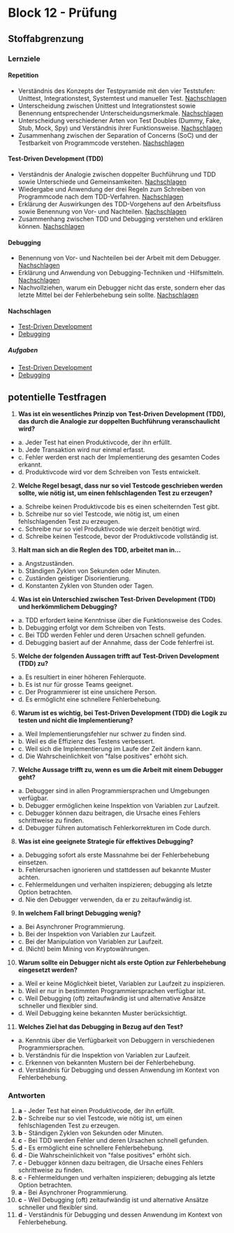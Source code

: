 # Block 12 - Prüfung

## Stoffabgrenzung

### Lernziele

#### Repetition

- Verständnis des Konzepts der Testpyramide mit den vier Teststufen: Unittest, Integrationstest, Systemtest und manueller Test. [Nachschlagen](./B4.md#testpyramide)
- Unterscheidung zwischen Unittest und Integrationstest sowie Benennung entsprechender Unterscheidungsmerkmale. [Nachschlagen](./B4.md#was-ist-der-unterschied-zwischen-einem-unit--und-einem-integrationstest)
- Unterscheidung verschiedener Arten von Test Doubles (Dummy, Fake, Stub, Mock, Spy) und Verständnis ihrer Funktionsweise. [Nachschlagen](./B5.md#arten-von-test-doubles)
- Zusammenhang zwischen der Separation of Concerns (SoC) und der Testbarkeit von Programmcode verstehen. [Nachschlagen](./B6.md#separation-of-concerns)

#### Test-Driven Development (TDD)

- Verständnis der Analogie zwischen doppelter Buchführung und TDD sowie Unterschiede und Gemeinsamkeiten. [Nachschlagen](./B10.md#doppelte-buchführung)
- Wiedergabe und Anwendung der drei Regeln zum Schreiben von Programmcode nach dem TDD-Verfahren. [Nachschlagen](./B10.md#die-drei-regeln)
- Erklärung der Auswirkungen des TDD-Vorgehens auf den Arbeitsfluss sowie Benennung von Vor- und Nachteilen. [Nachschlagen](./B10.md#arbeitsfluss)
- Zusammenhang zwischen TDD und Debugging verstehen und erklären können. [Nachschlagen](./B10.md#tdd-vs-debugging)

#### Debugging

- Benennung von Vor- und Nachteilen bei der Arbeit mit dem Debugger. [Nachschlagen](./B11.md#vorteile-von-debuggern)
- Erklärung und Anwendung von Debugging-Techniken und -Hilfsmitteln. [Nachschlagen](./B11.md#strategien-für-effektives-debugging)
- Nachvollziehen, warum ein Debugger nicht das erste, sondern eher das letzte Mittel bei der Fehlerbehebung sein sollte. [Nachschlagen](./B11.md#debugging-als-letze-wahl)

#### Nachschlagen

- [Test-Driven Development](./B10.md)
- [Debugging](./B11.md)

##### Aufgaben

- [Test-Driven Development](../Tasks/WordsGame/Aufgaben.md)
- [Debugging](../Tasks/Debugging/Aufgaben.md)

## potentielle Testfragen

1. **Was ist ein wesentliches Prinzip von Test-Driven Development (TDD), das durch die Analogie zur doppelten Buchführung veranschaulicht wird?**

- a. Jeder Test hat einen Produktivcode, der ihn erfüllt.
- b. Jede Transaktion wird nur einmal erfasst.
- c. Fehler werden erst nach der Implementierung des gesamten Codes erkannt.
- d. Produktivcode wird vor dem Schreiben von Tests entwickelt.

2. **Welche Regel besagt, dass nur so viel Testcode geschrieben werden sollte, wie nötig ist, um einen fehlschlagenden Test zu erzeugen?**

- a. Schreibe keinen Produktivcode bis es einen scheiternden Test gibt.
- b. Schreibe nur so viel Testcode, wie nötig ist, um einen fehlschlagenden Test zu erzeugen.
- c. Schreibe nur so viel Produktivcode wie derzeit benötigt wird.
- d. Schreibe keinen Testcode, bevor der Produktivcode vollständig ist.

3. **Halt man sich an die Reglen des TDD, arbeitet man in...**

- a. Angstzuständen.
- b. Ständigen Zyklen von Sekunden oder Minuten.
- c. Zuständen geistiger Disorientierung.
- d. Konstanten Zyklen von Stunden oder Tagen.

4. **Was ist ein Unterschied zwischen Test-Driven Development (TDD) und herkömmlichem Debugging?**

- a. TDD erfordert keine Kenntnisse über die Funktionsweise des Codes.
- b. Debugging erfolgt vor dem Schreiben von Tests.
- c. Bei TDD werden Fehler und deren Ursachen schnell gefunden.
- d. Debugging basiert auf der Annahme, dass der Code fehlerfrei ist.

5. **Welche der folgenden Aussagen trifft auf Test-Driven Development (TDD) zu?**

- a. Es resultiert in einer höheren Fehlerquote.
- b. Es ist nur für grosse Teams geeignet.
- c. Der Programmierer ist eine unsichere Person.
- d. Es ermöglicht eine schnellere Fehlerbehebung.

6. **Warum ist es wichtig, bei Test-Driven Development (TDD) die Logik zu testen und nicht die Implementierung?**

- a. Weil Implementierungsfehler nur schwer zu finden sind.
- b. Weil es die Effizienz des Testens verbessert.
- c. Weil sich die Implementierung im Laufe der Zeit ändern kann.
- d. Die Wahrscheinlichkeit von "false positives" erhöht sich.

7. **Welche Aussage trifft zu, wenn es um die Arbeit mit einem Debugger geht?**

- a. Debugger sind in allen Programmiersprachen und Umgebungen verfügbar.
- b. Debugger ermöglichen keine Inspektion von Variablen zur Laufzeit.
- c. Debugger können dazu beitragen, die Ursache eines Fehlers schrittweise zu finden.
- d. Debugger führen automatisch Fehlerkorrekturen im Code durch.

8. **Was ist eine geeignete Strategie für effektives Debugging?**

- a. Debugging sofort als erste Massnahme bei der Fehlerbehebung einsetzen.
- b. Fehlerursachen ignorieren und stattdessen auf bekannte Muster achten.
- c. Fehlermeldungen und verhalten inspizieren; debugging als letzte Option betrachten.
- d. Nie den Debugger verwenden, da er zu zeitaufwändig ist.

9. **In welchem Fall bringt Debugging wenig?**

- a. Bei Asynchroner Programmierung.
- b. Bei der Inspektion von Variablen zur Laufzeit.
- c. Bei der Manipulation von Variablen zur Laufzeit.
- d. (Nicht) beim Mining von Kryptowährungen.

10. **Warum sollte ein Debugger nicht als erste Option zur Fehlerbehebung eingesetzt werden?**

- a. Weil er keine Möglichkeit bietet, Variablen zur Laufzeit zu inspizieren.
- b. Weil er nur in bestimmten Programmiersprachen verfügbar ist.
- c. Weil Debugging (oft) zeitaufwändig ist und alternative Ansätze schneller und flexibler sind.
- d. Weil Debugging keine bekannten Muster berücksichtigt.

11. **Welches Ziel hat das Debugging in Bezug auf den Test?**

- a. Kenntnis über die Verfügbarkeit von Debuggern in verschiedenen Programmiersprachen.
- b. Verständnis für die Inspektion von Variablen zur Laufzeit.
- c. Erkennen von bekannten Mustern bei der Fehlerbehebung.
- d. Verständnis für Debugging und dessen Anwendung im Kontext von Fehlerbehebung.

### Antworten

1. **a** - Jeder Test hat einen Produktivcode, der ihn erfüllt.
2. **b** - Schreibe nur so viel Testcode, wie nötig ist, um einen fehlschlagenden Test zu erzeugen.
3. **b** - Ständigen Zyklen von Sekunden oder Minuten.
4. **c** - Bei TDD werden Fehler und deren Ursachen schnell gefunden.
5. **d** - Es ermöglicht eine schnellere Fehlerbehebung.
6. **d** - Die Wahrscheinlichkeit von "false positives" erhöht sich.
7. **c** - Debugger können dazu beitragen, die Ursache eines Fehlers schrittweise zu finden.
8. **c** - Fehlermeldungen und verhalten inspizieren; debugging als letzte Option betrachten.
9. **a** - Bei Asynchroner Programmierung.
10. **c** - Weil Debugging (oft) zeitaufwändig ist und alternative Ansätze schneller und flexibler sind.
11. **d** - Verständnis für Debugging und dessen Anwendung im Kontext von Fehlerbehebung.

